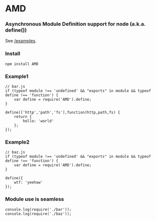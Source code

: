 # AMD
### Asynchronous Module Definition support for node (a.k.a. define())

See [/examples](https://github.com/CrabDude/node-amd/tree/master/examples).

### Install

	npm install AMD
	
### Example1

	// bar.js
	if (typeof module !== 'undefined' && "exports" in module && typeof define !== 'function') {
		var define = require('AMD').define;
	}
	
	define(['http','path','fs'],function(http,path,fs) {
		return {
			hello: 'world'
		};
	});
	
### Example2

	// baz.js
	if (typeof module !== 'undefined' && "exports" in module && typeof define !== 'function') {
		var define = require('AMD').define;
	}

	define({
		wtf: 'yeehaw'
	});
	
### Module use is seamless

	console.log(require('./bar'));
	console.log(require('./baz'));